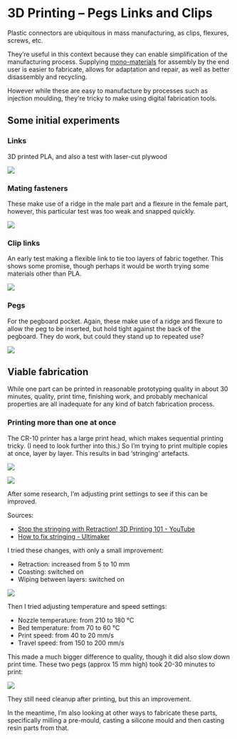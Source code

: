# 3D Printing – Pegs Links and Clips

Plastic connectors are ubiquitous in mass manufacturing, as clips, flexures, screws, etc. 

They’re useful in this context because they can enable simplification of the manufacturing process. Supplying [mono-materials](https://sustainabledesigncards.dk/mono-material/) for assembly by the end user is easier to fabricate, allows for adaptation and repair, as well as better disassembly and recycling.

However while these are easy to manufacture by processes such as injection moulding, they're tricky to make using digital fabrication tools. 

## Some initial experiments
### Links

3D printed PLA, and also a test with laser-cut plywood

![](IMG_2743.jpg)

### Mating fasteners

These make use of a ridge in the male part and a flexure in the female part, however, this particular test was too weak and snapped quickly.

![](IMG_2760.jpg)

### Clip links

An early test making a flexible link to tie too layers of fabric together. This shows some promise, though perhaps it would be worth trying some materials other than PLA.

![](IMG_2781.jpg)

### Pegs

For the pegboard pocket. Again, these make use of a ridge and flexure to allow the peg to be inserted, but hold tight against the back of the pegboard. They do work, but could they stand up to repeated use?

![](IMG_2835.jpg)


## Viable fabrication
While one part can be printed in reasonable prototyping quality in about 30 minutes, quality, print time, finishing work, and probably mechanical properties are all inadequate for any kind of batch fabrication process.

### Printing more than one at once  

The CR-10 printer has a large print head, which makes sequential printing tricky. (I need to look further into this.) So I’m trying to print multiple copies at once, layer by layer. This results in bad ‘stringing’ artefacts. 

![](IMG_2817.jpg)

![](IMG_2818.jpg)

After some research, I’m adjusting print settings to see if this can be improved.

Sources:
* [Stop the stringing with Retraction! 3D Printing 101 - YouTube](https://www.youtube.com/watch?v=XZTBSJAswbs)
* [How to fix stringing - Ultimaker](https://ultimaker.com/en/resources/19504-how-to-fix-stringing)

I tried these changes, with only a small improvement:

* Retraction: increased from 5 to 10 mm
* Coasting: switched on
* Wiping between layers: switched on

![](IMG_2829.jpg)

Then I tried adjusting temperature and speed settings:

* Nozzle temperature: from 210 to 180 °C
* Bed temperature: from 70 to 60 °C
* Print speed: from 40 to 20 mm/s
* Travel speed: from 150 to 200 mm/s

This made a much bigger difference to quality, though it did also slow down print time. These two pegs (approx 15 mm high) took 20-30 minutes to print:

![](IMG_2844.jpg)

They still need cleanup after printing, but this an improvement. 

In the meantime, I’m also looking at other ways to fabricate these parts, specifically milling a pre-mould, casting a silicone mould and then casting resin parts from that.
